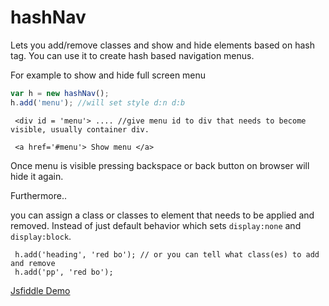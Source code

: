 # hashNav
Lets you add/remove classes and show and hide elements based on hash tag. You can use it to create hash based navigation menus.

For example to show and hide full screen menu

```javascript
var h = new hashNav();
h.add('menu'); //will set style d:n d:b 
```
 
     <div id = 'menu'> .... //give menu id to div that needs to become visible, usually container div.
     
     <a href='#menu'> Show menu </a>
     
Once menu is visible pressing backspace or back button on browser will hide it again. 

Furthermore..

you can assign a class or classes to element that needs to be applied and removed. Instead of just default behavior which sets `display:none` and `display:block`.

     h.add('heading', 'red bo'); // or you can tell what class(es) to add and remove
     h.add('pp', 'red bo');
     
[Jsfiddle Demo](http://jsfiddle.net/0uk0g0qq/9/)
